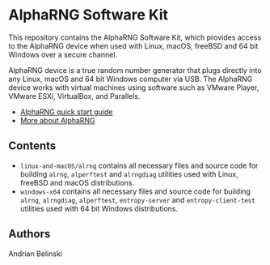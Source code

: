 # AlphaRNG Software Kit

This repository contains the AlphaRNG Software Kit, which provides access to the AlphaRNG device when used with Linux, macOS, freeBSD and 64 bit Windows
over a secure channel.

AlphaRNG device is a true random number generator that plugs directly into any Linux, macOS and 64 bit Windows computer via USB. 
The AlphaRNG device works with virtual machines using software such as VMware Player, VMware ESXi, VirtualBox, and Parallels. 

* [AlphaRNG quick start guide](https://tectrolabs.com/docs/alpharng/quick-start/)
* [More about AlphaRNG](https://tectrolabs.com/alpharng/)

## Contents

* `linux-and-macOS/alrng` contains all necessary files and source code for building `alrng`, `alperftest` and `alrngdiag` utilities used with Linux, freeBSD and macOS distributions.
* `windows-x64` contains all necessary files and source code for building `alrng`, `alrngdiag`, `alperftest`, `entropy-server` and `entropy-client-test` utilities used with 64 bit Windows distributions.


## Authors

Andrian Belinski 
